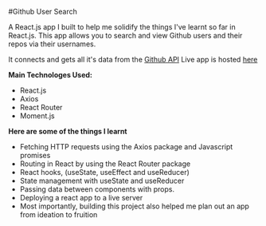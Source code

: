#Github User Search

A React.js app I built to help me solidify the things I've learnt so far in React.js.
This app allows you to search and view Github users and their repos via their usernames.

It connects and gets all it's data from the [Github API](https://docs.github.com/)
Live app is hosted [here](https://themmanuel.github.io/Github-Search/)

<!-- Live app hosted [here]()  -->

**Main Technologes Used:**
- React.js
- Axios
- React Router 
- Moment.js

**Here are some of the things I learnt**
- Fetching HTTP requests using the Axios package and Javascript promises
- Routing in React by using the React Router package
- React hooks, (useState, useEffect and useReducer)
- State management with useState and useReducer
- Passing data between components with props.
- Deploying a react app to a live server
- Most importantly, building this project also helped me plan out an app from ideation to fruition 